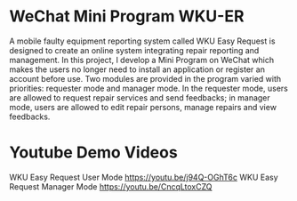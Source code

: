 # WeChat Mini Program WKU-ER
A mobile faulty equipment reporting system called WKU Easy Request is designed to create an online system integrating repair reporting and management. In this project, I develop a Mini Program on WeChat which makes the users no longer need to install an application or register an account before use. Two modules are provided in the program varied with priorities: requester mode and manager mode. In the requester mode, users are allowed to request repair services and send feedbacks; in manager mode, users are allowed to edit repair persons, manage repairs and view feedbacks.
# Youtube Demo Videos 
WKU Easy Request User Mode https://youtu.be/j94Q-OGhT6c
WKU Easy Request Manager Mode https://youtu.be/CncqLtoxCZQ
